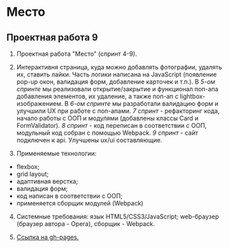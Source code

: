 # Место

## Проектная работа 9

1. Проектная работа "Место" (спринт 4-9).

2. Интерактивня страница, куда можно добавлять фотографии, удалять их, ставить лайки. Часть логики написана на JavaScript (появление pop-up окон, валидация форм, добавление карточек и т.п.). В *5-ом спринте* мы реализовали открытие/закрытие и функционал поп-апа добавления элементов, их удаление, а также поп-ап с lightbox-изображением. В *6-ом спринте* мы разработали валидацию форм и улучшили UX при работе с поп-апами. *7 спринт* - рефакторинг кода, начало работы с ООП и модулями (добавлены классы Card и FormValidator). *8 спринт* - код переписан в соответствии с ООП, модульный код собран с помощью Webpack. *9 спринт* - сайт подключен к api. Улучшены ux/ui составляющие.

3. Применяемые технологии:
  - flexbox;
  - grid layout;
  - адаптивная верстка;
  - валидация форм;
  - код написан в соответствии с ООП;
  - применяется сборщик модулей (Webpack)

4. Системные требования: язык HTML5/CSS3/JavaScript; web-браузер (браузер автора - Opera), сборщик - Webpack.

5. [Ссылка на gh-pages.](https://antoshkow.github.io/mesto/ "Ссылка на gh-pages.")
